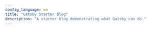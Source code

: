```yaml
---
config_language: en
title: "Gatsby Starter Blog"
description: "A starter blog demonstrating what Gatsby can do."
---
```

